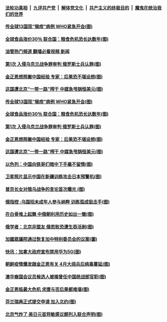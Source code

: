 ####  [法轮功真相](../../../../basic/blob/master/README.md?t=05212101) &nbsp;|&nbsp; [九评共产党](../../../../9ping.md/blob/master/README.md?t=05212101) &nbsp;|&nbsp; [解体党文化](../../../../jtdwh.md/blob/master/README.md?t=05212101)  &nbsp;|&nbsp; [共产主义的终极目的](../../../../gczydzjmd.md/blob/master/README.md?t=05212101) &nbsp;|&nbsp; [魔鬼在统治我们的世界](../../../../mgztzwmdsj.md/blob/master/README.md?t=05212101) 

#### [传全球13国现“猴痘”病例 WHO紧急开会(图)](../pages/p9/1007026.md?t=05212101) 

#### [全球食品涨价30％ 联合国：粮食危机恐长达数年(图)](../pages/p9/1007015.md?t=05212101) 

#### [油管热门频道 翻墙必看视频 新闻](http://45.76.130.85:81/youtube.html?05212101)

#### [第1次 入侵乌克兰战争罪审判 俄罗斯士兵认罪(图)](../pages/p9/1006938.md?t=05212101) 

#### [金正恩想照搬中国经验 专家：后果恐不堪设想(图)](../pages/p9/1006962.md?t=05212101) 

#### [这国遭北京“一带一路”榨干 中媒急甩锅怪美元(图)](../pages/p9/1006943.md?t=05212101) 


#### [传全球13国现“猴痘”病例 WHO紧急开会(图)](../pages/p9/1007026.md?t=05212101) 

#### [全球食品涨价30％ 联合国：粮食危机恐长达数年(图)](../pages/p9/1007015.md?t=05212101) 

#### [第1次 入侵乌克兰战争罪审判 俄罗斯士兵认罪(图)](../pages/p9/1006938.md?t=05212101) 

#### [金正恩想照搬中国经验 专家：后果恐不堪设想(图)](../pages/p9/1006962.md?t=05212101) 

#### [这国遭北京“一带一路”榨干 中媒急甩锅怪美元(图)](../pages/p9/1006943.md?t=05212101) 

#### [以色列：中国向铁哥们暗中下手毫不留情(图)](../pages/p9/1007014.md?t=05212101) 


#### [卫星照片显示中国在新疆训练攻击日本预警机(图)](../pages/p9/1007004.md?t=05212101) 

#### [普京长女对俄乌战争的言论首次曝光 (图)](../pages/p9/1006972.md?t=05212101) 


#### [俄指控 :乌国招未成年人参与纳粹 训练孤成狙击手(图)](../pages/p9/1006937.md?t=05212101) 

#### [在白骨堆上起舞 中俄朝利用历史如出一辙(图)](../pages/p9/1006874.md?t=05212101) 

#### [俄学者：北京非盟友 俄若败恐遭生吞活剥(图)](../pages/p9/1006867.md?t=05212101) 

#### [加國眾議院通过恢复加中特别委员会的议案(圖)](../pages/p9/1006922.md?t=05212101) 

#### [快讯：加拿大政府宣布禁用华为5G(图)](../pages/p9/1006914.md?t=05212101) 

#### [朝鲜疫情爆发跟金正恩有关 4月大阅兵后病毒蔓延(图)](../pages/p9/1006910.md?t=05212101) 

#### [澳华裔国会议员候选人被揭曾任中国统战部官职(图)](../pages/p9/1006908.md?t=05212101) 

#### [金正恩临最大危机 求援与否后果都难堪(图)](../pages/p9/1006777.md?t=05212101) 

#### [芬兰瑞典正式提交申请 加入北约(图)](../pages/p9/1006819.md?t=05212101) 

#### [北京气炸了 美日元首将敏感议题列入联合声明(图)](../pages/p9/1006762.md?t=05212101) 

<img src='http://gfw-breaker.win/goodnews/indexes/p9.md' width='0px' height='0px'/>

